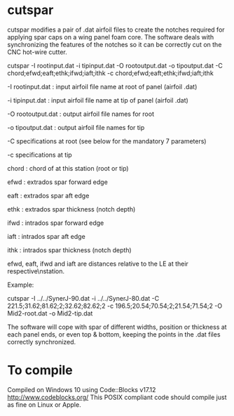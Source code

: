 # cutspar
cutspar modifies a pair of .dat airfoil files to create the notches required for applying spar caps on a wing panel foam core. The software deals with synchronizing the features of the notches so it can be correctly cut on the CNC hot-wire cutter.

cutspar -I rootinput.dat -i tipinput.dat -O rootoutput.dat -o tipoutput.dat -C chord;efwd;eaft;ethk;ifwd;iaft;ithk -c chord;efwd;eaft;ethk;ifwd;iaft;ithk

-I rootinput.dat : input airfoil file name at root of panel (airfoil .dat)

-i tipinput.dat  : input airfoil file name at tip of panel (airfoil .dat)

-O rootoutput.dat : output airfoil file names for root

-o tipoutput.dat : output airfoil file names for tip

-C specifications at root (see below for the mandatory 7 parameters)

-c specifications at tip

  chord : chord of at this station (root or tip)

  efwd : extrados spar forward edge
  
  eaft : extrados spar aft edge
  
  ethk : extrados spar thickness (notch depth)
  
  ifwd : intrados spar forward edge
  
  iaft : intrados spar aft edge
  
  ithk : intrados spar thickness (notch depth)
  

efwd, eaft, ifwd and iaft are distances relative to the LE at their respective\nstation.

Example:

cutspar -I ../../SynerJ-90.dat -i ../../SynerJ-80.dat -C 221.5;31.62;81.62;2;32.62;82.62;2 -c 196.5;20.54;70.54;2;21.54;71.54;2 -O Mid2-root.dat -o Mid2-tip.dat

The software will cope with spar of different widths, position or thickness at each panel ends, or even top & bottom, keeping the points in the .dat files correctly synchronized.

# To compile
Compiled on Windows 10 using Code::Blocks v17.12 http://www.codeblocks.org/ 
This POSIX compliant code should compile just as fine on Linux or Apple.
